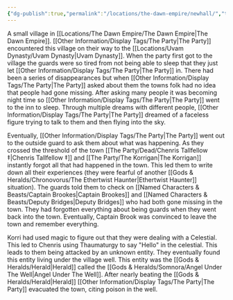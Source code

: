 ```yaml
---
{"dg-publish":true,"permalink":"/locations/the-dawn-empire/newhall/","tags":["Undiscovered"],"updated":"2025-06-10T19:04:11.873+01:00"}
---
```


A small village in [[Locations/The Dawn Empire/The Dawn Empire\|The Dawn Empire]]. [[Other Information/Display Tags/The Party\|The Party]] encountered this village on their way to the [[Locations/Uvam Dynasty/Uvam Dynasty\|Uvam Dynasty]]. When the party first got to the village the guards were so tired from not being able to sleep that they just let [[Other Information/Display Tags/The Party\|The Party]] in. There had been a series of disappearances but when [[Other Information/Display Tags/The Party\|The Party]] asked about them the towns folk had no idea that people had gone missing. After asking many people it was becoming night time so [[Other Information/Display Tags/The Party\|The Party]] went to the inn to sleep. Through multiple dreams with different people, [[Other Information/Display Tags/The Party\|The Party]] dreamed of a faceless figure trying to talk to them and then flying into the sky. 

Eventually, [[Other Information/Display Tags/The Party\|The Party]] went out to the outside guard to ask them about what was happening. As they crossed the threshold of the town [[The Party/Dead/Chenris Tallfellow ‡\|Chenris Tallfellow ‡]] and [[The Party/The Korrigan\|The Korrigan]] instantly forgot all that had happened in the town. This led them to write down all their experiences (they were fearful of another [[Gods & Heralds/Chronovorus/The Ethertwist Haunter\|Ethertwist Haunter]] situation). The guards told them to check on [[Named Characters & Beasts/Captain Brookes\|Captain Brookes]] and [[Named Characters & Beasts/Deputy Bridges\|Deputy Bridges]] who had both gone missing in the town. They had forgotten everything about being guards when they went back into the town. Eventually, Captain Brook was convinced to leave the town and remember everything. 

Korri had used magic to figure out that they were dealing with a Celestial. This led to Chenris using Thaumaturgy to say "Hello" in the celestial. This leads to them being attacked by an unknown entity. They eventually found this entity living under the village well. This entity was the [[Gods & Heralds/Herald\|Herald]] called the [[Gods & Heralds/Somnora/Angel Under The Well\|Angel Under The Well]]. After nearly beating the [[Gods & Heralds/Herald\|Herald]] [[Other Information/Display Tags/The Party\|The Party]] evacuated the town, citing poison in the well. 